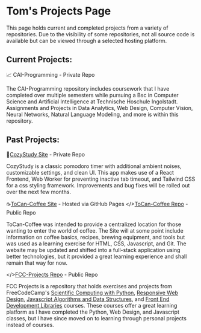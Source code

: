 # Tom's Projects Page

This page holds current and completed projects from a variety of repositories. Due to the visibility of some repositories, not all source code is available but can be viewed through a selected hosting platform.

## Current Projects:

📈 CAI-Programming - Private Repo

The CAI-Programming repository includes coursework that I have completed over multiple semesters while pursuing a Bsc in Computer Science and Artificial Intelligence at Technische Hoschule Ingolstadt. Assignments and Projects in Data Analytics, Web Design, Computer Vision, Neural Networks, Natural Language Modeling, and more is within this repository.

## Past Projects:

📝[CozyStudy Site](https://cozystudy.vercel.app/) -  Private Repo

CozyStudy is a classic pomodoro timer with additional ambient noises, customizable settings, and clean UI. This app makes use of a React Frontend, Web Worker for preventing inactive tab timeout, and Tailwind CSS for a css styling framework. Improvements and bug fixes will be rolled out over the next few months.

☕[ToCan-Coffee Site](https://tocans.github.io/ToCan-Coffee/) - Hosted via GitHub Pages
</>[ToCan-Coffee Repo](https://github.com/ToCans/ToCan-Coffee/) - Public Repo

ToCan-Coffee was intended to provide a centralized location for those wanting to enter the world of coffee. The Site will at some point include information on coffee basics, recipes, brewing equipment, and tools but was used as a learning exercise for HTML, CSS, Javascript, and Git. The website may be updated and shifted into a full-stack application using better technologies, but it provided a great learning experience and shall remain that way for now.

</>[FCC-Projects Repo](https://github.com/ToCans/FCC-Projects) - Public Repo

FCC Projects is a repository that holds exercises and projects from FreeCodeCamp's [Scientific Computing with Python](https://www.freecodecamp.org/learn/scientific-computing-with-python/), [Responsive Web Design](https://www.freecodecamp.org/learn/responsive-web-design/), [Javascript Algorithms and Data Structures](https://www.freecodecamp.org/learn/javascript-algorithms-and-data-structures/), and [Front End Development Libraries](https://www.freecodecamp.org/learn/front-end-development-libraries/) courses. These courses offer a great learning platform as I have completed the Python, Web Design, and Javascript classes, but I have since moved on to learning through personal projects instead of courses.
